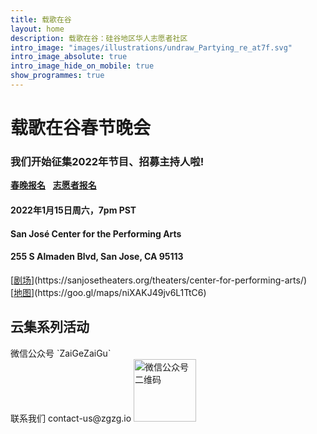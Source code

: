 ```yaml
---
title: 载歌在谷
layout: home
description: 载歌在谷：硅谷地区华人志愿者社区
intro_image: "images/illustrations/undraw_Partying_re_at7f.svg"
intro_image_absolute: true
intro_image_hide_on_mobile: true
show_programmes: true
---
```


# 载歌在谷春节晚会
<h3>我们开始征集2022年节目、招募主持人啦!</h3>
<a class="button" href="/gala"><b>春晚报名</b></a> 
&nbsp; <a class="button" href="https://docs.google.com/forms/d/e/1FAIpQLSepoCkWFIVBIVNc4NdbBzf33wXHiHPQwyVty0rOycKusMG3LA/viewform"><b>志愿者报名</b></a>

<h4>2022年1月15日周六，7pm PST</h4>
<h4>San José Center for the Performing Arts</h4>
<h4>255 S Almaden Blvd, San Jose, CA 95113 </h4>
[<u>剧场</u>](https://sanjosetheaters.org/theaters/center-for-performing-arts/) &nbsp; [<u>地图</u>](https://goo.gl/maps/niXAKJ49jv6L1TtC6)<br>

<h2>云集系列活动</h2>
微信公众号 `ZaiGeZaiGu`<br>
联系我们 contact-us@zgzg.io

<img alt="微信公众号二维码" src="https://tva1.sinaimg.cn/large/008i3skNgy1gt7pmhz306j3046046jrh.jpg" height=100 />
